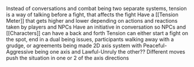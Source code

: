Instead of conversations and combat being two separate systems, tension is a way of talking before a fight, that affects the fight
Have a [[Tension Meter]] that gets higher and lower depending on actions and reactions taken by players and NPCs
Have an initiative in conversation so NPCs and [[Characters]] can have a back and forth
Tension can either start a fight on the spot, end in a dual being issues, participants walking away with a grudge, or agreements being made
2D axis system with Peaceful-Aggressive being one axis and Lawful-Unruly the other??
Different moves push the situation in one or 2 of the axis directions